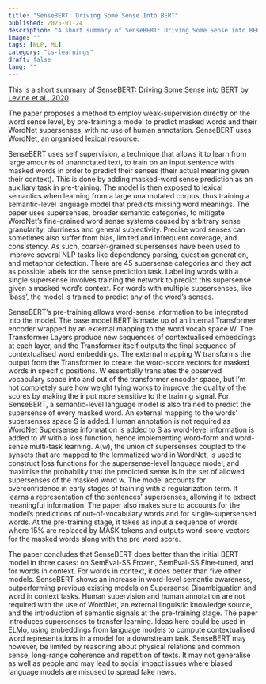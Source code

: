 ```yaml
---
title: "SenseBERT: Driving Some Sense Into BERT"
published: 2025-01-24
description: "A short summary of SenseBERT: Driving Some Sense into BERT by Levine et al., 2020."
image: ""
tags: [NLP, ML]
category: "cs-learnings"
draft: false
lang: ""
---
```


This is a short summary of [SenseBERT: Driving Some Sense into BERT by Levine et al., 2020](https://arxiv.org/abs/1908.05646).

The paper proposes a method to employ weak-supervision directly on the word sense level, by pre-training a model to predict masked words and their WordNet supersenses, with no use of human annotation. SenseBERT uses WordNet, an organised lexical resource.

SenseBERT uses self supervision, a technique that allows it to learn from large amounts of unannotated text, to train on an input sentence with masked words in order to predict their senses (their actual meaning given their context). This is done by adding masked-word sense prediction as an auxiliary task in pre-training. The model is then exposed to lexical semantics when learning from a large unannotated corpus, thus training a semantic-level language model that predicts missing word meanings. The paper uses supersenses, broader semantic categories, to mitigate WordNet’s fine-grained word sense systems caused by arbitrary sense granularity, blurriness and general subjectivity. Precise word senses can sometimes also suffer from bias, limited and infrequent coverage, and consistency. As such, coarser-grained supersenses have been used to improve several NLP tasks like dependency parsing, question generation, and metaphor detection. There are 45 supersense categories and they act as possible labels for the sense prediction task. Labelling words with a single supersense involves training the network to predict this supersense given a masked word’s context. For words with multiple supsersenses, like ‘bass’, the model is trained to predict any of the word’s senses.

SenseBERT’s pre-training allows word-sense information to be integrated into the model. The base model BERT is made up of an internal Transformer encoder wrapped by an external mapping to the word vocab space W. The Transformer Layers produce new sequences of contextualised embeddings at each layer, and the Transformer itself outputs the final sequence of contextualised word embeddings. The external mapping W transforms the output from the Transformer to create the word-score vectors for masked words in specific positions. W essentially translates the observed vocabulary space into and out of the transformer encoder space, but I’m not completely sure how weight tying works to improve the quality of the scores by making the input more sensitive to the training signal. For SenseBERT, a semantic-level language model is also trained to predict the supersense of every masked word. An external mapping to the words’ supersenses space S is added. Human annotation is not required as WordNet Supersense information is added to S as word-level information is added to W with a loss function, hence implementing word-form and word-sense multi-task learning. A(w), the union of supersenses coupled to the synsets that are mapped to the lemmatized word in WordNet, is used to construct loss functions for the supersense-level language model, and maximise the probability that the predicted sense is in the set of allowed supersenses of the masked word w. The model accounts for overconfidence in early stages of training with a regularization term. It learns a representation of the sentences’ supersenses, allowing it to extract meaningful information. The paper also makes sure to accounts for the model’s predictions of out-of-vocabulary words and for single-supersensed words. At the pre-training stage, it takes as input a sequence of words where 15% are replaced by MASK tokens and outputs word-score vectors for the masked words along with the pre word score.

The paper concludes that SenseBERT does better than the initial BERT model in three cases: on SemEval-SS Frozen, SemEval-SS Fine-tuned, and for words in context. For words in context, it does better than five other models. SenseBERT shows an increase in word-level semantic awareness, outperforming previous existing models on Supersense Disambiguation and word in context tasks. Human supervision and human annotation are not required with the use of WordNet, an external linguistic knowledge source, and the introduction of semantic signals at the pre-training stage. The paper introduces supersenses to transfer learning. Ideas here could be used in ELMo, using embeddings from language models to compute contextualised word representations in a model for a downstream task. SenseBERT may however, be limited by reasoning about physical relations and common sense, long-range coherence and repetition of texts. It may not generalise as well as people and may lead to social impact issues where biased language models are misused to spread fake news.
